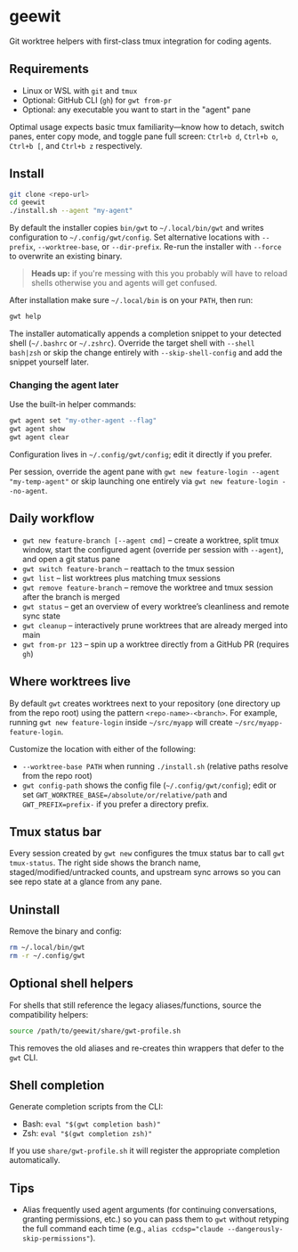 # geewit

Git worktree helpers with first-class tmux integration for coding agents.

## Requirements
- Linux or WSL with `git` and `tmux`
- Optional: GitHub CLI (`gh`) for `gwt from-pr`
- Optional: any executable you want to start in the "agent" pane

Optimal usage expects basic tmux familiarity—know how to detach, switch panes, enter copy mode, and toggle pane full screen: `Ctrl+b d`, `Ctrl+b o`, `Ctrl+b [`, and `Ctrl+b z` respectively.

## Install
```bash
git clone <repo-url>
cd geewit
./install.sh --agent "my-agent"
```

By default the installer copies `bin/gwt` to `~/.local/bin/gwt` and writes configuration to `~/.config/gwt/config`. Set alternative locations with `--prefix`, `--worktree-base`, or `--dir-prefix`. Re-run the installer with `--force` to overwrite an existing binary.

> **Heads up:** if you're messing with this you probably will have to reload shells otherwise you and agents will get confused.

After installation make sure `~/.local/bin` is on your `PATH`, then run:
```bash
gwt help
```

The installer automatically appends a completion snippet to your detected shell (`~/.bashrc` or `~/.zshrc`). Override the target shell with `--shell bash|zsh` or skip the change entirely with `--skip-shell-config` and add the snippet yourself later.

### Changing the agent later
Use the built-in helper commands:
```bash
gwt agent set "my-other-agent --flag"
gwt agent show
gwt agent clear
```
Configuration lives in `~/.config/gwt/config`; edit it directly if you prefer.

Per session, override the agent pane with `gwt new feature-login --agent "my-temp-agent"` or skip launching one entirely via `gwt new feature-login --no-agent`.

## Daily workflow
- `gwt new feature-branch [--agent cmd]` – create a worktree, split tmux window, start the configured agent (override per session with `--agent`), and open a git status pane
- `gwt switch feature-branch` – reattach to the tmux session
- `gwt list` – list worktrees plus matching tmux sessions
- `gwt remove feature-branch` – remove the worktree and tmux session after the branch is merged
- `gwt status` – get an overview of every worktree’s cleanliness and remote sync state
- `gwt cleanup` – interactively prune worktrees that are already merged into main
- `gwt from-pr 123` – spin up a worktree directly from a GitHub PR (requires `gh`)

## Where worktrees live
By default `gwt` creates worktrees next to your repository (one directory up from the repo root) using the pattern `<repo-name>-<branch>`. For example, running `gwt new feature-login` inside `~/src/myapp` will create `~/src/myapp-feature-login`.

Customize the location with either of the following:
- `--worktree-base PATH` when running `./install.sh` (relative paths resolve from the repo root)
- `gwt config-path` shows the config file (`~/.config/gwt/config`); edit or set `GWT_WORKTREE_BASE=/absolute/or/relative/path` and `GWT_PREFIX=prefix-` if you prefer a directory prefix.

## Tmux status bar
Every session created by `gwt new` configures the tmux status bar to call `gwt tmux-status`. The right side shows the branch name, staged/modified/untracked counts, and upstream sync arrows so you can see repo state at a glance from any pane.

## Uninstall
Remove the binary and config:
```bash
rm ~/.local/bin/gwt
rm -r ~/.config/gwt
```

## Optional shell helpers
For shells that still reference the legacy aliases/functions, source the compatibility helpers:
```bash
source /path/to/geewit/share/gwt-profile.sh
```
This removes the old aliases and re-creates thin wrappers that defer to the `gwt` CLI.

## Shell completion
Generate completion scripts from the CLI:
- Bash: `eval "$(gwt completion bash)"`
- Zsh: `eval "$(gwt completion zsh)"`

If you use `share/gwt-profile.sh` it will register the appropriate completion automatically.

## Tips
- Alias frequently used agent arguments (for continuing conversations, granting permissions, etc.) so you can pass them to `gwt` without retyping the full command each time (e.g., `alias ccdsp="claude --dangerously-skip-permissions"`).
